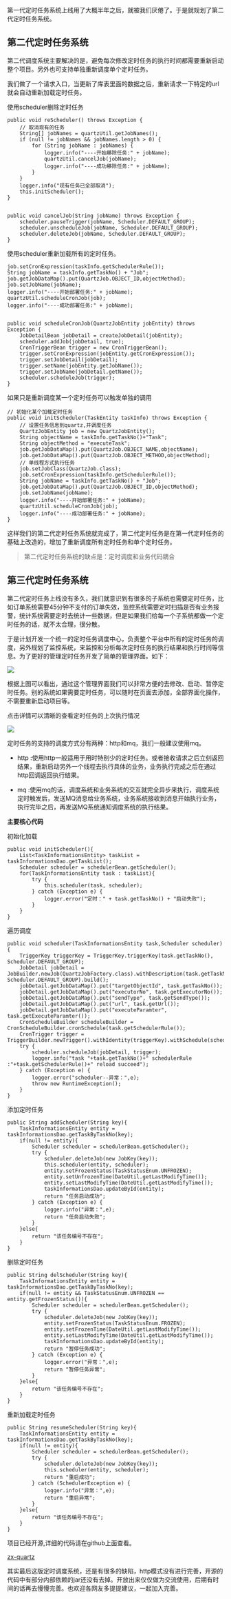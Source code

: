 第一代定时任务系统上线用了大概半年之后，就被我们厌倦了。于是就规划了第二代定时任务系统。

## 第二代定时任务系统

第二代调度系统主要解决的是，避免每次修改定时任务的执行时间都需要重新启动整个项目。另外也可支持单独重新调度单个定时任务。

我们做了一个请求入口，当更新了库表里面的数据之后，重新请求一下特定的url就会自动重新加载定时任务。

使用scheduler删除定时任务

    
    
    public void reScheduler() throws Exception {
        // 取消现有的任务
        String[] jobNames = quartzUtil.getJobNames();
        if (null != jobNames && jobNames.length > 0) {
            for (String jobName : jobNames) {
                logger.info("----开始移除任务:" + jobName);
                quartzUtil.cancelJob(jobName);
                logger.info("----成功移除任务:" + jobName);
            }
        }
        logger.info("现有任务已全部取消");
        this.initScheduler();
    }
    
    
    public void cancelJob(String jobName) throws Exception {
        scheduler.pauseTrigger(jobName, Scheduler.DEFAULT_GROUP);
        scheduler.unscheduleJob(jobName, Scheduler.DEFAULT_GROUP);
        scheduler.deleteJob(jobName, Scheduler.DEFAULT_GROUP);
    }

使用scheduler重新加载所有的定时任务。

    
    
    job.setCronExpression(taskInfo.getSchedulerRule());
    String jobName = taskInfo.getTaskNo() + "Job";
    job.getJobDataMap().put(QuartzJob.OBJECT_ID,objectMethod);
    job.setJobName(jobName);
    logger.info("----开始部署任务:" + jobName);
    quartzUtil.scheduleCronJob(job);
    logger.info("----成功部署任务:" + jobName);
    
    
    public void scheduleCronJob(QuartzJobEntity jobEntity) throws Exception {
        JobDetailBean jobDetail = createJobDetail(jobEntity);
        scheduler.addJob(jobDetail, true);
        CronTriggerBean trigger = new CronTriggerBean();
        trigger.setCronExpression(jobEntity.getCronExpression());
        trigger.setJobDetail(jobDetail);
        trigger.setName(jobEntity.getJobName());
        trigger.setJobName(jobDetail.getName());
        scheduler.scheduleJob(trigger);
    }

如果只是重新调度某一个定时任务可以触发单独的调用

    
    
    // 初始化某个加载定时任务
    public void initScheduler(TaskEntity taskInfo) throws Exception {
        // 设置任务信息到quartz,并调度任务
        QuartzJobEntity job = new QuartzJobEntity();
        String objectName = taskInfo.getTaskNo()+"Task";
        String objectMethod = "executeTask";
        job.getJobDataMap().put(QuartzJob.OBJECT_NAME,objectName);
        job.getJobDataMap().put(QuartzJob.OBJECT_METHOD,objectMethod);
        // 单线程方式执行任务
        job.setJobClass(QuartzJob.class);
        job.setCronExpression(taskInfo.getSchedulerRule());
        String jobName = taskInfo.getTaskNo() + "Job";
        job.getJobDataMap().put(QuartzJob.OBJECT_ID,objectMethod);
        job.setJobName(jobName);
        logger.info("----开始部署任务:" + jobName);
        quartzUtil.scheduleCronJob(job);
        logger.info("----成功部署任务:" + jobName);
    }

这样我们的第二代定时任务系统就完成了，第二代定时任务是在第一代定时任务的基础上改造的，增加了重新调度所有定时任务和单个定时任务。

> 第二代定时任务系统的缺点是：定时调度和业务代码耦合

## 第三代定时任务系统

第二代定时任务上线没有多久，我们就意识到有很多的子系统也需要定时任务，比如订单系统需要45分钟不支付的订单失效，监控系统需要定时扫描是否有业务报警，统计系统需要定时去统计一些数据，但是如果我们给每一个子系统都做一个定时任务的话，就不太合理，很分散。

于是计划开发一个统一的定时任务调度中心，负责整个平台中所有的定时任务的调度，另外规划了监控系统，来监控和分析每次定时任务的执行结果和执行时间等信息。为了更好的管理定时任务开发了简单的管理界面。如下：

![](../md/img/ityouknow/quartz-01.png)

根据上图可以看出，通过这个管理界面我们可以非常方便的去修改、启动、暂停定时任务。别的系统如果需要定时任务，可以随时在页面去添加，全部界面化操作，不需要重新启动项目等。

点击详情可以清晰的查看定时任务的上次执行情况

![](../md/img/ityouknow/quartz-02.png)

定时任务的支持的调度方式分有两种：http和mq，我们一般建议使用mq。

  * http :使用http一般适用于用时特别少的定时任务。或者接收请求之后立刻返回结果，重新启动另外一个线程去执行具体的业务，业务执行完成之后在通过http回调返回执行结果。

  * mq :使用mq的话，调度系统和业务系统的交互就完全异步来执行，调度系统定时触发后，发送MQ消息给业务系统，业务系统接收到消息开始执行业务，执行完毕之后，再发送MQ系统通知调度系统的执行结果。

**主要核心代码**

初始化加载

    
    
    public void initScheduler(){
        List<TaskInformationsEntity> taskList = taskInformationsDao.getTaskList();
        Scheduler scheduler = schedulerBean.getScheduler();
        for(TaskInformationsEntity task : taskList){
            try {
                this.scheduler(task, scheduler);
            } catch (Exception e) {
                logger.error("定时：" + task.getTaskNo() + "启动失败");
            }
        }
    }

遍历调度

    
    
    public void scheduler(TaskInformationsEntity task,Scheduler scheduler){
        TriggerKey triggerKey = TriggerKey.triggerKey(task.getTaskNo(), Scheduler.DEFAULT_GROUP);
        JobDetail jobDetail = JobBuilder.newJob(QuartzJobFactory.class).withDescription(task.getTaskName()).withIdentity(task.getTaskNo(), Scheduler.DEFAULT_GROUP).build();
        jobDetail.getJobDataMap().put("targetObjectId", task.getTaskNo());
        jobDetail.getJobDataMap().put("executorNo", task.getExecutorNo());
        jobDetail.getJobDataMap().put("sendType", task.getSendType());
        jobDetail.getJobDataMap().put("url", task.getUrl());
        jobDetail.getJobDataMap().put("executeParamter", task.getExecuteParamter());
        CronScheduleBuilder scheduleBuilder = CronScheduleBuilder.cronSchedule(task.getSchedulerRule());
        CronTrigger trigger = TriggerBuilder.newTrigger().withIdentity(triggerKey).withSchedule(scheduleBuilder).build();
        try {
            scheduler.scheduleJob(jobDetail, trigger);
            logger.info("task "+task.getTaskNo()+" schedulerRule :"+task.getSchedulerRule()+" reload succeed");
        } catch (Exception e) {
            logger.error("scheduler--异常：",e);
            throw new RuntimeException();
        }
    }

添加定时任务

    
    
    public String addScheduler(String key){
        TaskInformationsEntity entity = taskInformationsDao.getTaskByTaskNo(key);
        if(null != entity){
            Scheduler scheduler = schedulerBean.getScheduler();
            try {
                scheduler.deleteJob(new JobKey(key));
                this.scheduler(entity, scheduler);
                entity.setFrozenStatus(TaskStatusEnum.UNFROZEN);
                entity.setUnfrozenTime(DateUtil.getLastModifyTime());
                entity.setLastModifyTime(DateUtil.getLastModifyTime());
                taskInformationsDao.updateById(entity);
                return "任务启动成功";
            } catch (Exception e) {
                logger.info("异常：",e);
                return "任务启动失败";
            }
        }else{
            return "该任务编号不存在";
        }
    }

删除定时任务

    
    
    public String delScheduler(String key){
        TaskInformationsEntity entity = taskInformationsDao.getTaskByTaskNo(key);
        if(null != entity && TaskStatusEnum.UNFROZEN == entity.getFrozenStatus()){
            Scheduler scheduler = schedulerBean.getScheduler();
            try {
                scheduler.deleteJob(new JobKey(key));
                entity.setFrozenStatus(TaskStatusEnum.FROZEN);
                entity.setFrozenTime(DateUtil.getLastModifyTime());
                entity.setLastModifyTime(DateUtil.getLastModifyTime());
                taskInformationsDao.updateById(entity);
                return "暂停任务成功";
            } catch (Exception e) {
                logger.error("异常：",e);
                return "暂停任务异常";
            }
        }else{
            return "该任务编号不存在";
        }
    }

重新加载定时任务

    
    
    public String resumeScheduler(String key){
        TaskInformationsEntity entity = taskInformationsDao.getTaskByTaskNo(key);
        if(null != entity){
            Scheduler scheduler = schedulerBean.getScheduler();
            try {
                scheduler.deleteJob(new JobKey(key));
                this.scheduler(entity, scheduler);
                return "重启成功";
            } catch (SchedulerException e) {
                logger.info("异常：",e);
                return "重启异常";
            }
        }else{
            return "该任务编号不存在";
        }
    }

项目已经开源,详细的代码请在github上面查看。

[zx-quartz](https://github.com/justdojava/zx-quartz)

其实最后这版定时调度系统，还是有很多的缺陷，http模式没有进行完善，开源的代码中有部分内部依赖的jar还没有去掉。开放出来仅仅做为交流使用，后期有时间的话再去慢慢完善。也欢迎各网友多提提建议，一起加入完善。


